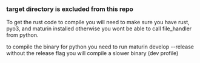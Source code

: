 ### target directory is excluded from this repo 

To get the rust code to compile you will need to make sure you have rust, pyo3, and maturin installed otherwise you wont be able
to call file_handler from python. 

to compile the binary for python you need to run maturin develop --release without the release flag you will compile a slower binary (dev profile)
